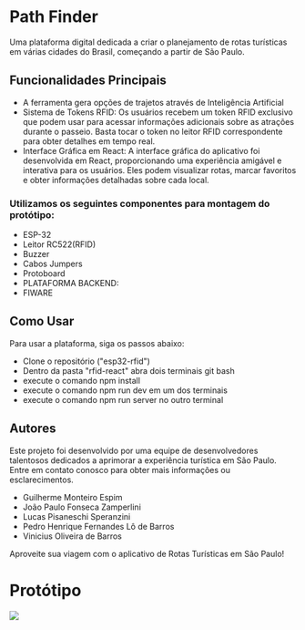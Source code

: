 

  
  <h1>Path Finder</h1>

  <p>Uma plataforma digital dedicada a criar o planejamento de rotas turísticas em várias cidades do Brasil, começando a partir de São Paulo.</p>

  <h2>Funcionalidades Principais</h2>
  <ul>
      <li>A ferramenta gera opções de trajetos através de Inteligência Artificial</li>
      <li>Sistema de Tokens RFID: Os usuários recebem um token RFID exclusivo que podem usar para acessar informações adicionais sobre as atrações durante o passeio. Basta tocar o token no leitor RFID correspondente para obter detalhes em tempo real.</li>
      <li>Interface Gráfica em React: A interface gráfica do aplicativo foi desenvolvida em React, proporcionando uma experiência amigável e interativa para os usuários. Eles podem visualizar rotas, marcar favoritos e obter informações detalhadas sobre cada local.</li>
  </ul>
  <h3>Utilizamos os seguintes componentes para montagem do protótipo:</h3>
  <ul>
    <li>ESP-32</li>
    <li>Leitor RC522(RFID)</li>
    <li>Buzzer</li>
    <li>Cabos Jumpers</li>
    <li>Protoboard</li>
    <li>PLATAFORMA BACKEND:</li>
    <li>FIWARE</li>
  </ul>
  <h2>Como Usar</h2>
  <p>Para usar a plataforma, siga os passos abaixo:</p>
  <ul>
      <li>Clone o repositório ("esp32-rfid")</li>
      <li>Dentro da pasta "rfid-react" abra dois terminais git bash</li>
      <li>execute o comando npm install</li>
      <li>execute o comando npm run dev em um dos terminais</li>
      <li>execute o comando npm run server no outro terminal</li>
      
  </ul>

  <h2>Autores</h2>
  <p>Este projeto foi desenvolvido por uma equipe de desenvolvedores talentosos dedicados a aprimorar a experiência turística em São Paulo. Entre em contato conosco para obter mais informações ou esclarecimentos.</p>
   <ul>
      <li>Guilherme Monteiro Espim</li>
      <li>João Paulo Fonseca Zamperlini</li>
      <li>Lucas Pisaneschi Speranzini</li>
      <li>Pedro Henrique Fernandes Lô de Barros</li>
      <li>Vinicius Oliveira de Barros</li>
  </ul>

  <p>Aproveite sua viagem com o aplicativo de Rotas Turísticas em São Paulo!</p>
  <h1>Protótipo</h1>
  <img src="https://raw.githubusercontent.com/ViniciusBarrosFiap/esp32-rfid/main/img/WhatsApp%20Image%202023-11-01%20at%2013.51.42.jpeg"/>

